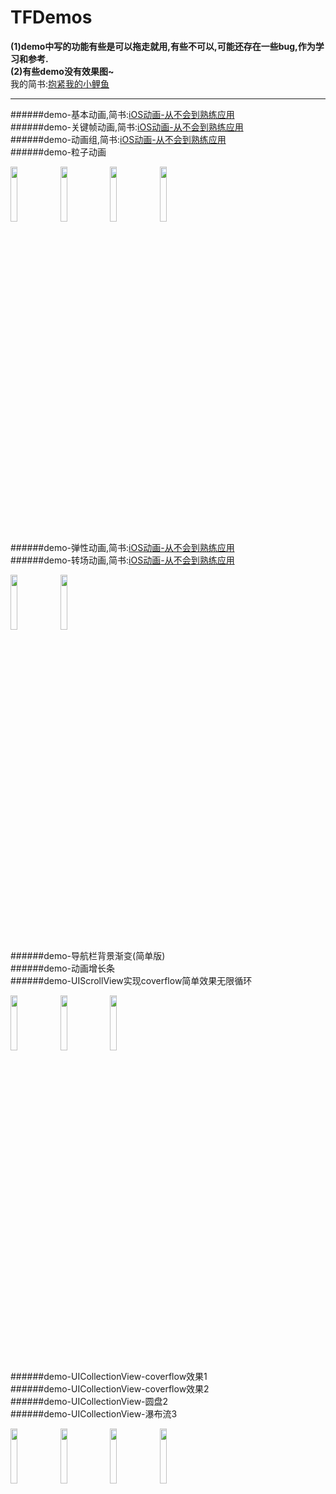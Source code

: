 # TFDemos

**(1)demo中写的功能有些是可以拖走就用,有些不可以,可能还存在一些bug,作为学习和参考.**<br>
**(2)有些demo没有效果图~**<br>
我的简书:[抱紧我的小鲤鱼](http://www.jianshu.com/users/8c1cc9143ec6/latest_articles)
___

######demo-基本动画,简书:[iOS动画-从不会到熟练应用](http://www.jianshu.com/p/3f48fabaca19)<br>
######demo-关键帧动画,简书:[iOS动画-从不会到熟练应用](http://www.jianshu.com/p/3f48fabaca19)<br>
######demo-动画组,简书:[iOS动画-从不会到熟练应用](http://www.jianshu.com/p/3f48fabaca19)<br>
######demo-粒子动画<br>

<div>
<img src="https://github.com/shmxybfq/TFProjectsSource/blob/master/TFEasyCoder_Source/demo-基本动画-01.gif" width="15%" height="15%">
<img src="https://github.com/shmxybfq/TFProjectsSource/blob/master/TFEasyCoder_Source/demo-关键帧动画-01.gif" width="15%" height="15%">
<img src="https://github.com/shmxybfq/TFProjectsSource/blob/master/TFEasyCoder_Source/demo-动画组-01.gif" width="15%" height="15%">
<img src="https://github.com/shmxybfq/TFProjectsSource/blob/master/TFEasyCoder_Source/demo-粒子动画.gif" width="15%" height="15%">
</div>

######demo-弹性动画,简书:[iOS动画-从不会到熟练应用](http://www.jianshu.com/p/3f48fabaca19)<br>
######demo-转场动画,简书:[iOS动画-从不会到熟练应用](http://www.jianshu.com/p/3f48fabaca19)<br>

<div>
<img src="https://github.com/shmxybfq/TFProjectsSource/blob/master/TFEasyCoder_Source/demo-弹性动画-01.gif" width="15%" height="15%">
<img src="https://github.com/shmxybfq/TFProjectsSource/blob/master/TFEasyCoder_Source/demo-弹性动画-02.gif" width="15%" height="15%">
</div>

######demo-导航栏背景渐变(简单版)<br>
######demo-动画增长条<br>
######demo-UIScrollView实现coverflow简单效果无限循环<br>
<div>
<img src="https://github.com/shmxybfq/TFProjectsSource/blob/master/TFEasyCoder_Source/demo-导航栏背景渐变(简单版).gif" width="15%" height="15%">
<img src="https://github.com/shmxybfq/TFProjectsSource/blob/master/TFDemos_Source/demo-动画增长条.gif" width="15%" height="15%">
<img src="https://github.com/shmxybfq/TFProjectsSource/blob/master/TFDemos_Source/demo-UIScrollView实现coverflow简单效果无限循环.gif" width="15%" height="15%">
</div>


######demo-UICollectionView-coverflow效果1<br>
######demo-UICollectionView-coverflow效果2<br>
######demo-UICollectionView-圆盘2<br>
######demo-UICollectionView-瀑布流3<br>
<div>
<img src="https://github.com/shmxybfq/TFProjectsSource/blob/master/TFDemos_Source/demo-UICollectionView-coverflow效果1.gif" width="15%" height="15%">
<img src="https://github.com/shmxybfq/TFProjectsSource/blob/master/TFDemos_Source/demo-UICollectionView-coverflow效果2.gif" width="15%" height="15%">
<img src="https://github.com/shmxybfq/TFProjectsSource/blob/master/TFDemos_Source/demo-UICollectionView-圆盘2.gif" width="15%" height="15%">
<img src="https://github.com/shmxybfq/TFProjectsSource/blob/master/TFDemos_Source/demo-UICollectionView-瀑布流3.gif" width="15%" height="15%">
</div>

